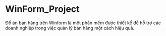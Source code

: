 # WinForm_Project
Đồ án bán hàng trên Winform là một phần mềm được thiết kế để hỗ trợ các doanh nghiệp trong việc quản lý bán hàng một cách hiệu quả. 
